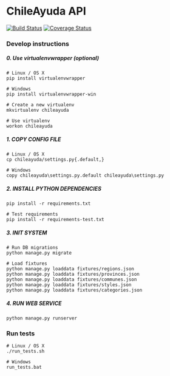 # ChileAyuda API

[![Build Status](https://travis-ci.org/m4droid/ChileAyuda-API.svg?branch=master)](https://travis-ci.org/m4droid/ChileAyuda-API)
[![Coverage Status](https://coveralls.io/repos/github/m4droid/ChileAyuda-API/badge.svg?branch=master)](https://coveralls.io/github/m4droid/ChileAyuda-API?branch=master)

### Develop instructions

##### 0. Use virtualenvwrapper (optional)
    # Linux / OS X
    pip install virtualenvwrapper

    # Windows
    pip install virtualenvwrapper-win

    # Create a new virtualenv
    mkvirtualenv chileayuda

    # Use virtualenv
    workon chileayuda

##### 1. COPY CONFIG FILE
    # Linux / OS X
    cp chileayuda/settings.py{.default,}

    # Windows
    copy chileayuda\settings.py.default chileayuda\settings.py

##### 2. INSTALL PYTHON DEPENDENCIES
    pip install -r requirements.txt

    # Test requirements
    pip install -r requirements-test.txt

##### 3. INIT SYSTEM
    # Run DB migrations
    python manage.py migrate

    # Load fixtures
    python manage.py loaddata fixtures/regions.json
    python manage.py loaddata fixtures/provinces.json
    python manage.py loaddata fixtures/communes.json
    python manage.py loaddata fixtures/styles.json
    python manage.py loaddata fixtures/categories.json

##### 4. RUN WEB SERVICE
    python manage.py runserver

### Run tests
    # Linux / OS X
    ./run_tests.sh

    # Windows
    run_tests.bat
